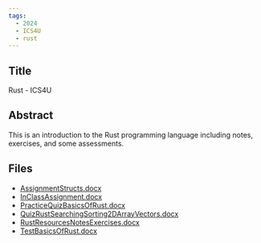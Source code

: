 ```yaml
---
tags:
  - 2024
  - ICS4U
  - rust
---
```


## Title

Rust - ICS4U

## Abstract

This is an introduction to the Rust programming language including notes, exercises, and some assessments.

## Files

*   [AssignmentStructs.docx](resources/2024/Paul_Guse/AssignmentStructs.docx)
*   [InClassAssignment.docx](resources/2024/Paul_Guse/InClassAssignment.docx)
*   [PracticeQuizBasicsOfRust.docx](resources/2024/Paul_Guse/PracticeQuizBasicsOfRust.docx)
*   [QuizRustSearchingSorting2DArrayVectors.docx](resources/2024/Paul_Guse/QuizRustSearchingSorting2DArrayVectors.docx)
*   [RustResourcesNotesExercises.docx](resources/2024/Paul_Guse/RustResourcesNotesExercises.docx)
*   [TestBasicsOfRust.docx](resources/2024/Paul_Guse/TestBasicsOfRust.docx)
